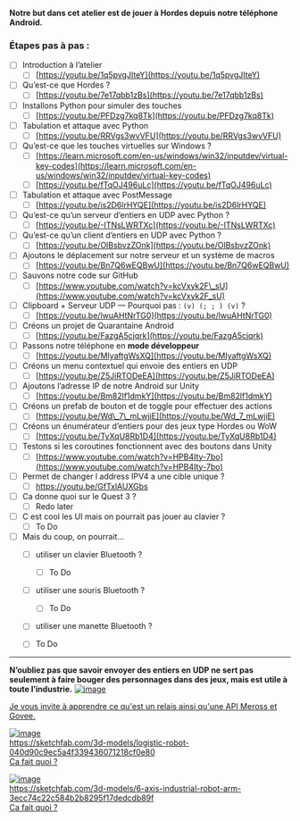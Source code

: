 
**Notre but dans cet atelier est de jouer à Hordes depuis notre téléphone Android.**

### Étapes pas à pas :

- [ ] Introduction à l’atelier
  - [ ] [https://youtu.be/1q5pvgJIteY](https://youtu.be/1q5pvgJIteY)
- [ ] Qu’est-ce que Hordes ?
  - [ ] [https://youtu.be/7e17qbb1zBs](https://youtu.be/7e17qbb1zBs)
- [ ] Installons Python pour simuler des touches
  - [ ] [https://youtu.be/PFDzg7kq8Tk](https://youtu.be/PFDzg7kq8Tk)
- [ ] Tabulation et attaque avec Python
  - [ ] [https://youtu.be/RRVgs3wvVFU](https://youtu.be/RRVgs3wvVFU)
- [ ] Qu’est-ce que les touches virtuelles sur Windows ?
  - [ ] [https://learn.microsoft.com/en-us/windows/win32/inputdev/virtual-key-codes](https://learn.microsoft.com/en-us/windows/win32/inputdev/virtual-key-codes)
  - [ ] [https://youtu.be/fTqOJ496uLc](https://youtu.be/fTqOJ496uLc)
- [ ] Tabulation et attaque avec PostMessage
  - [ ] [https://youtu.be/is2D6lrHYQE](https://youtu.be/is2D6lrHYQE)
- [ ] Qu’est-ce qu’un serveur d’entiers en UDP avec Python ?
  - [ ] [https://youtu.be/-ITNsLWRTXc](https://youtu.be/-ITNsLWRTXc)
- [ ] Qu’est-ce qu’un client d’entiers en UDP avec Python ?
  - [ ] [https://youtu.be/OlBsbvzZOnk](https://youtu.be/OlBsbvzZOnk)
- [ ] Ajoutons le déplacement sur notre serveur et un système de macros
  - [ ] [https://youtu.be/Bn7Q6wEQBwU](https://youtu.be/Bn7Q6wEQBwU)
- [ ] Sauvons notre code sur GitHub
  - [ ] [https://www.youtube.com/watch?v=kcVxyk2F\_sU](https://www.youtube.com/watch?v=kcVxyk2F_sU)
- [ ] Clipboard + Serveur UDP — Pourquoi pas : `(v) (; ; ) (v)` ?
  - [ ] [https://youtu.be/lwuAHtNrTG0](https://youtu.be/lwuAHtNrTG0)
- [ ] Créons un projet de Quarantaine Android
  - [ ] [https://youtu.be/FazgA5cjqrk](https://youtu.be/FazgA5cjqrk)
- [ ] Passons notre téléphone en **mode développeur**
  - [ ] [https://youtu.be/MIyaftgWsXQ](https://youtu.be/MIyaftgWsXQ)
- [ ] Créons un menu contextuel qui envoie des entiers en UDP
  - [ ] [https://youtu.be/Z5JiRTODeEA](https://youtu.be/Z5JiRTODeEA)
- [ ] Ajoutons l’adresse IP de notre Android sur Unity
  - [ ] [https://youtu.be/Bm82lf1dmkY](https://youtu.be/Bm82lf1dmkY)
- [ ] Créons un prefab de bouton et de toggle pour effectuer des actions
  - [ ] [https://youtu.be/Wd\_7\_mLwjiE](https://youtu.be/Wd_7_mLwjiE)
- [ ] Créons un énumérateur d’entiers pour des jeux type Hordes ou WoW
  - [ ] [https://youtu.be/TyXqU8Rb1D4](https://youtu.be/TyXqU8Rb1D4)
- [ ] Testons si les coroutines fonctionnent avec des boutons dans Unity
  - [ ] [https://www.youtube.com/watch?v=HPB4Ity-7bo](https://www.youtube.com/watch?v=HPB4Ity-7bo)
- [ ] Permet de changer l address IPV4 a une cible unique ?
  - [ ] https://youtu.be/GfTxlAUXGbs
- [ ] Ca donne quoi sur le Quest 3 ?
  - [ ] Redo later
- [ ] C est cool les UI mais on pourrait pas jouer au clavier ?
  - [ ]  To Do
- [ ] Mais du coup, on pourrait...
  - [ ] utiliser un clavier Bluetooth ?
    - [ ]  To Do
  - [ ] utiliser une souris Bluetooth ?
    - [ ]  To Do
  - [ ]  utiliser une manette Bluetooth ?
    - [ ]  To Do



---

**N’oubliez pas que savoir envoyer des entiers en UDP ne sert pas seulement à faire bouger des personnages dans des jeux, mais est utile à toute l’industrie.**
[![image](https://github.com/user-attachments/assets/26735502-39a3-4d24-a397-fb631bfe42e6)](https://youtu.be/ZEir102PxJ8?t=484)

[Je vous invite à apprendre ce qu'est un relais ainsi qu'une API Meross et Govee.](https://www.google.com/search?q=meross+govee+and+relay+arduino)


[![image](https://github.com/user-attachments/assets/af3f8c15-b55b-4417-adb3-1b080eef615b)](https://sketchfab.com/3d-models/logistic-robot-040d90c9ec5a4f339436071218cf0e80)  
https://sketchfab.com/3d-models/logistic-robot-040d90c9ec5a4f339436071218cf0e80    
[Ca fait quoi ?](https://www.faulhaber.com/fr/motion/robots-logistiques/)    

[![image](https://github.com/user-attachments/assets/27152b19-5500-4e10-bed6-8656d1203ca5)](https://sketchfab.com/3d-models/6-axis-industrial-robot-arm-3ecc74c22c584b2b8295f17dedcdb89f)  
https://sketchfab.com/3d-models/6-axis-industrial-robot-arm-3ecc74c22c584b2b8295f17dedcdb89f  
[Ca fait quoi ?](https://www.hansrobot.net/elfin-collaborative-robot)    
